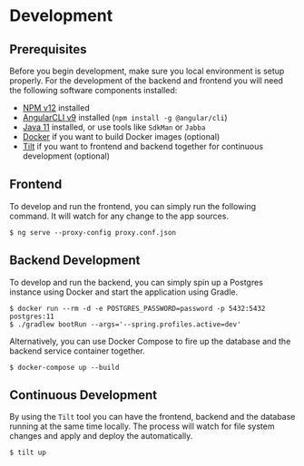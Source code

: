 # Development

## Prerequisites

Before you begin development, make sure you local environment is setup properly. For the development of the backend and frontend you will need
the following software components installed:

 * [NPM v12](https://docs.npmjs.com/downloading-and-installing-node-js-and-npm#using-a-node-installer-to-install-node-js-and-npm) installed
 * [AngularCLI v9](https://angular.io/cli) installed (`npm install -g @angular/cli`)
 * [Java 11](https://adoptopenjdk.net) installed, or use tools like `SdkMan` or `Jabba`
 * [Docker](https://www.docker.com/products/docker-desktop) if you want to build Docker images (optional)
 * [Tilt](https://tilt.dev) if you want to frontend and backend together for continuous development (optional)

## Frontend

To develop and run the frontend, you can simply run the following command. It will watch for any change to the app sources.
```
$ ng serve --proxy-config proxy.conf.json
```

## Backend Development

To develop and run the backend, you can simply spin up a Postgres instance using Docker and start the application using Gradle.

```
$ docker run --rm -d -e POSTGRES_PASSWORD=password -p 5432:5432 postgres:11
$ ./gradlew bootRun --args='--spring.profiles.active=dev'
```

Alternatively, you can use Docker Compose to fire up the database and
the backend service container together.

```
$ docker-compose up --build
```

## Continuous Development

By using the `Tilt` tool you can have the frontend, backend and the database running at the same time locally. The process will watch for file system changes and apply and deploy the automatically.
```
$ tilt up
```